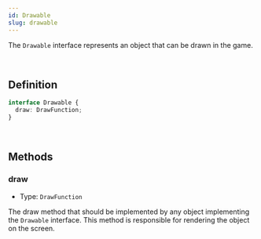 ```yaml
---
id: Drawable
slug: drawable
---
```


The `Drawable` interface represents an object that can be drawn in the game.

<br/>

## Definition

```ts
interface Drawable {
  draw: DrawFunction;
}
```

<br/>

## Methods

### draw

- Type: `DrawFunction`

The draw method that should be implemented by any object implementing the `Drawable` interface. This method is responsible for rendering the object on the screen.